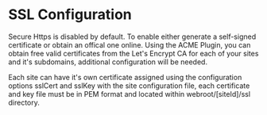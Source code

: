 # SSL Configuration

Secure Https is disabled by default. To enable either generate a self-signed certificate or obtain an offical one online. Using the ACME Plugin, you can obtain free valid certificates from the Let's Encrypt CA for each of your sites and it's subdomains, additional configuration will be needed.

Each site can have it's own certificate assigned using the configuration options sslCert and sslKey with the site configuration file, each certificate and key file must be in PEM format and located within webroot/[siteId]/ssl directory.